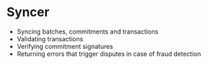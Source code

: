 # Syncer

* Syncing batches, commitments and transactions
* Validating transactions 
* Verifying commitment signatures
* Returning errors that trigger disputes in case of fraud detection
